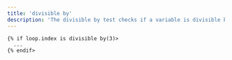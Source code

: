 ```yaml
---
title: 'divisible by'
description: 'The divisible by test checks if a variable is divisible by a number.'
---
```


```canvas {% process=false>
{% if loop.index is divisible by(3)>
  ...
{% endif>
```

